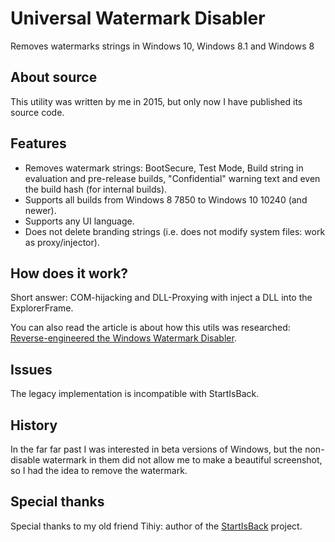 # Universal Watermark Disabler
Removes watermarks strings in Windows 10, Windows 8.1 and Windows 8

## About source
This utility was written by me in 2015, but only now I have published its source code.

## Features
- Removes watermark strings: BootSecure, Test Mode, Build string in evaluation and pre-release builds, "Confidential" warning text and even the build hash (for internal builds).
- Supports all builds from Windows 8 7850 to Windows 10 10240 (and newer).
- Supports any UI language.
- Does not delete branding strings (i.e. does not modify system files: work as proxy/injector).

## How does it work?
Short answer: COM-hijacking and DLL-Proxying with inject a DLL into the ExplorerFrame.

You can also read the article is about how this utils was researched: [Reverse-engineered the Windows Watermark Disabler](https://github.com/0xda568/Universal-Watermark-Disabler-Reverse-Engineering).

## Issues
The legacy implementation is incompatible with StartIsBack.

## History
In the far far past I was interested in beta versions of Windows, but the non-disable watermark in them did not allow me to make a beautiful screenshot, so I had the idea to remove the watermark.

## Special thanks
Special thanks to my old friend Tihiy: author of the [StartIsBack](https://www.StartIsBack.com/) project.
